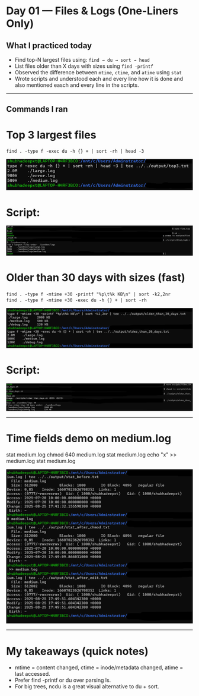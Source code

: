 # Day 01 — Files & Logs (One-Liners Only)

## What I practiced today
- Find top-N largest files using: `find → du → sort → head`
- List files older than X days with sizes using `find -printf`
- Observed the difference between `mtime`, `ctime`, and `atime` using `stat`
- Wrote scripts and understood each and every line how it is done and also mentioned easch and every line in the scripts. 

---

## Commands I ran

# Top 3 largest files
```
find . -type f -exec du -h {} + | sort -rh | head -3
```

![Top 3 Files](./screenshots/top3.png)


# Script:
![Top 3 Files](./screenshots/top3-scripts.png)


# Older than 30 days with sizes (fast)
```
find . -type f -mtime +30 -printf "%p\t%k KB\n" | sort -k2,2nr
find . -type f -mtime +30 -exec du -h {} + | sort -rh
```

![Older than 30 days](./screenshots/older_than_30.png)


# Script:
![Top 3 Files](./screenshots/older_than_30-scripts.png)


---

# Time fields demo on medium.log
stat medium.log
chmod 640 medium.log
stat medium.log
echo "x" >> medium.log
stat medium.log

![Stat demo](./screenshots/stat_demo.png)

---

# My takeaways (quick notes)
- mtime = content changed, ctime = inode/metadata changed, atime = last accessed.
- Prefer find -printf or du over parsing ls.
- For big trees, ncdu is a great visual alternative to du + sort.
